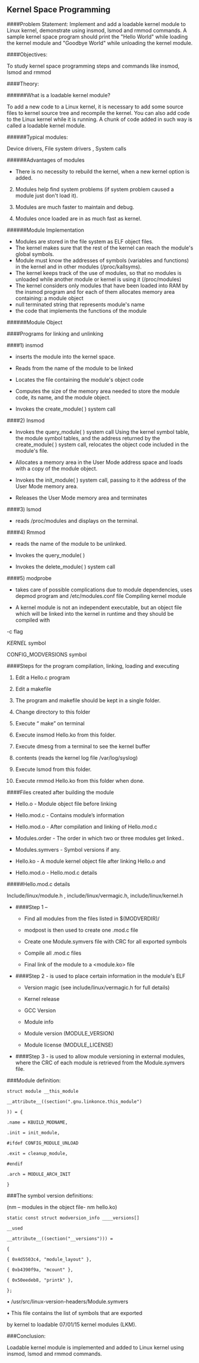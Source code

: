 Kernel Space Programming
---

####Problem Statement:
Implement and add a loadable kernel module to Linux kernel, demonstrate using insmod, lsmod and rmmod commands. A sample kernel space program should print the "Hello World" while loading the kernel module and "Goodbye World" while unloading the kernel module.

####Objectives:

To study kernel space programming steps and commands like insmod, lsmod and rmmod

####Theory: 

######What is a loadable kernel module?

To add a new code to a Linux kernel, it is necessary to add some source files to kernel source tree and recompile the kernel. You can also add code to the Linux kernel while it is running. A chunk of code added in such way is called a loadable kernel module. 

######Typical modules:

Device drivers, File system drivers , System calls

######Advantages of modules

* There is no necessity to rebuild the kernel, when a new kernel option is added.

2. Modules help find system problems (if system problem caused a module just don't load it).

3. Modules are much faster to maintain and debug.

4. Modules once loaded are in as much fast as kernel.

######Module Implementation

* Modules are stored in the file system as ELF object files.
* The kernel makes sure that the rest of the kernel can reach the module's global symbols.
* Module must know the addresses of symbols (variables and functions) in the kernel and in other modules (/proc/kallsyms).
* The kernel keeps track of the use of modules, so that no modules is unloaded while another module or kernel is using it (/proc/modules)
* The kernel considers only modules that have been loaded into RAM by the insmod program and for each of them allocates memory area containing: a module object
* null terminated string that represents module's name
* the code that implements the functions of the module

######Module Object

####Programs for linking and unlinking

####1) insmod 

* inserts the module into the kernel space.

* Reads from the name of the module to be linked

* Locates the file containing the module's object code

* Computes the size of the memory area needed to store the module code, its name, and the module object.

* Invokes the create_module( ) system call

####2) Insmod

* Invokes the query_module( ) system call Using the kernel symbol table, the module symbol tables, and the address returned by the create_module( ) system call, relocates the object code included in the module's file.

* Allocates a memory area in the User Mode address space and loads with a copy of the module object.

* Invokes the init_module( ) system call, passing to it the address of the User Mode memory area.

* Releases the User Mode memory area and terminates

####3) lsmod

* reads /proc/modules and displays on the terminal.

####4) Rmmod

* reads the name of the module to be unlinked.

* Invokes the query_module( )

* Invokes the delete_module( ) system call

####5) modprobe

* takes care of possible complications due to module dependencies, uses depmod program and /etc/modules.conf file Compiling kernel module

* A kernel module is not an independent executable, but an object file which will be linked into the kernel in runtime and they should be compiled with

 -c flag

 _KERNEL_ symbol

 CONFIG_MODVERSIONS symbol

####Steps for the program compilation, linking, loading and executing

1. Edit a Hello.c program

2. Edit a makefile

3. The program and makefile should be kept in a single folder.

4. Change directory to this folder

5. Execute “ make” on terminal

6. Execute insmod Hello.ko from this folder.

7. Execute dmesg from a terminal to see the kernel buffer

8. contents (reads the kernel log file /var/log/syslog)

9. Execute lsmod from this folder.

10. Execute rmmod Hello.ko from this folder when done.

####Files created after building the module

* Hello.o - Module object file before linking

* Hello.mod.c - Contains module’s information

* Hello.mod.o - After compilation and linking of Hello.mod.c

* Modules.order - The order in which two or three modules get linked..

* Modules.symvers - Symbol versions if any.

* Hello.ko - A module kernel object file after linking Hello.o and

* Hello.mod.o - Hello.mod.c details

#####Hello.mod.c details

Include/linux/module.h , include/linux/vermagic.h, include/linux/kernel.h

* ####Step 1 –

	* Find all modules from the files listed in $(MODVERDIR)/ 

	* modpost is then used to create one <module>.mod.c file

	* Create one Module.symvers file with CRC for all exported symbols

	* Compile all <module>.mod.c files

	* Final link of the module to a <module.ko> file

* ####Step 2 - is used to place certain information in the module's ELF

	* Version magic (see include/linux/vermagic.h for full details)

	* Kernel release

	* GCC Version

	* Module info

	* Module version (MODULE_VERSION)

	* Module license (MODULE_LICENSE)

* ####Step 3 - is used to allow module versioning in external modules, where the CRC of each module is retrieved from the Module.symvers file.

###Module definition:

```
struct module __this_module

__attribute__((section(".gnu.linkonce.this_module")

)) = {

.name = KBUILD_MODNAME,

.init = init_module,

#ifdef CONFIG_MODULE_UNLOAD

.exit = cleanup_module,

#endif

.arch = MODULE_ARCH_INIT

}
```
###The symbol version definitions:

(nm – modules in the object file- nm hello.ko)
```
static const struct modversion_info ____versions[]

__used

__attribute__((section("__versions"))) =

{

{ 0x4d5503c4, "module_layout" },

{ 0xb4390f9a, "mcount" },

{ 0x50eedeb8, "printk" },

}; 
```
• /usr/src/linux-version-headers/Module.symvers

• This file contains the list of symbols that are exported

by kernel to loadable 07/01/15 kernel modules (LKM).

###Conclusion:

Loadable kernel module is implemented and added to Linux kernel using insmod, lsmod and rmmod commands.

